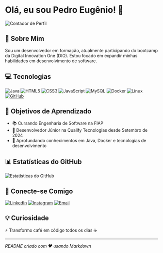 # Olá, eu sou Pedro Eugênio! 👋

![Contador de Perfil](https://komarev.com/ghpvc/?username=pedroeugenio212&color=green)

## 🚀 Sobre Mim
Sou um desenvolvedor em formação, atualmente participando do bootcamp da Digital Innovation One (DIO). Estou focado em expandir minhas habilidades em desenvolvimento de software.

## 💻 Tecnologias
![Java](https://img.shields.io/badge/Java-ED8B00?style=for-the-badge&logo=openjdk&logoColor=white)
![HTML5](https://img.shields.io/badge/HTML5-E34F26?style=for-the-badge&logo=html5&logoColor=white)
![CSS3](https://img.shields.io/badge/CSS3-1572B6?style=for-the-badge&logo=css3&logoColor=white)
![JavaScript](https://img.shields.io/badge/JavaScript-F7DF1E?style=for-the-badge&logo=javascript&logoColor=black)
![MySQL](https://img.shields.io/badge/MySQL-00000F?style=for-the-badge&logo=mysql&logoColor=white)
![Docker](https://img.shields.io/badge/Docker-2496ED?style=for-the-badge&logo=docker&logoColor=white)
![Linux](https://img.shields.io/badge/Linux-FCC624?style=for-the-badge&logo=linux&logoColor=black)
[![GitHub](https://img.shields.io/badge/GitHub-100000?style=for-the-badge&logo=github&logoColor=white)](https://github.com/pedroeugenio212)

## 🌱 Objetivos de Aprendizado
- 📚 Cursando Engenharia de Software na FIAP
- 💼 Desenvolvedor Júnior na Qualify Tecnologias desde Setembro de 2024
- 🚀 Aprofundando conhecimentos em Java, Docker e tecnologias de desenvolvimento


## 📊 Estatísticas do GitHub
![Estatísticas do GitHub](https://github-readme-stats.vercel.app/api?username=pedroeugenio212&show_icons=true&theme=radical)

## 🤝 Conecte-se Comigo
[![LinkedIn](https://img.shields.io/badge/LinkedIn-0077B5?style=for-the-badge&logo=linkedin&logoColor=white)](https://www.linkedin.com/in/pedro-eugênio-852379248/)
[![Instagram](https://img.shields.io/badge/Instagram-E4405F?style=for-the-badge&logo=instagram&logoColor=white)](https://www.instagram.com/pedroebma/)
[![Email](https://img.shields.io/badge/Email-D14836?style=for-the-badge&logo=gmail&logoColor=white)](mailto:pedroebma212@gmail.com)

## 💡 Curiosidade
⚡ Transformo café em código todos os dias ☕

---
*README criado com ❤️ usando Markdown*
